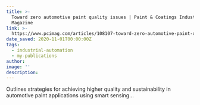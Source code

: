 ```yaml
---
title: >-
  Toward zero automotive paint quality issues | Paint & Coatings Industry
  Magazine
link: >-
  https://www.pcimag.com/articles/108107-toward-zero-automotive-paint-quality-issues
date_saved: 2020-11-01T00:00:00Z
tags:
  - industrial-automation
  - my-publications
author:
image: ''
description:
---
```

Outlines strategies for achieving higher quality and sustainability in automotive paint applications using smart sensing...
&nbsp;